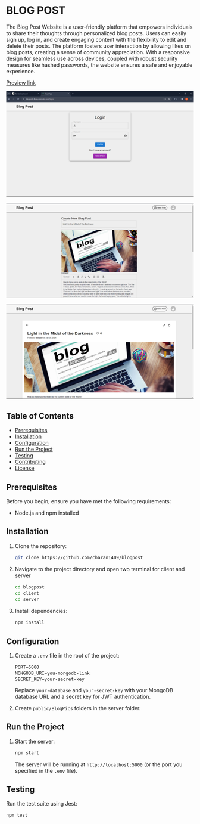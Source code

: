 # BLOG POST

The Blog Post Website is a user-friendly platform that empowers individuals to share their thoughts through personalized blog posts. Users can easily sign up, log in, and create engaging content with the flexibility to edit and delete their posts. The platform fosters user interaction by allowing likes on blog posts, creating a sense of community appreciation. With a responsive design for seamless use across devices, coupled with robust security measures like hashed passwords, the website ensures a safe and enjoyable experience.

[Preview link](https://blogpost-4kwq.onrender.com)

![1706431692165](image/README/1706431692165.png)

![1706431857114](image/README/1706431857114.png)

![1706432033874](image/README/1706432033874.png)

## Table of Contents

- [Prerequisites](#prerequisites)
- [Installation](#installation)
- [Configuration](#configuration)
- [Run the Project](#run-the-project)
- [Testing](#testing)
- [Contributing](#contributing)
- [License](#license)

## Prerequisites

Before you begin, ensure you have met the following requirements:

- Node.js and npm installed

## Installation

1. Clone the repository:

   ```bash
   git clone https://github.com/charan1409/blogpost
   ```
2. Navigate to the project directory and open two terminal for client and server

   ```bash
   cd blogpost
   cd client
   cd server
   ```
3. Install dependencies:

   ```bash
   npm install
   ```

## Configuration

1. Create a `.env` file in the root of the project:

   ```env
   PORT=5000
   MONGODB_URI=you-mongodb-link
   SECRET_KEY=your-secret-key
   ```

   Replace `your-database` and `your-secret-key` with your MongoDB database URL and a secret key for JWT authentication.
2. Create `public/BlogPics` folders in the server folder.

## Run the Project

1. Start the server:

   ```bash
   npm start
   ```

   The server will be running at `http://localhost:5000` (or the port you specified in the `.env` file).

## Testing

Run the test suite using Jest:

```bash
npm test
```
